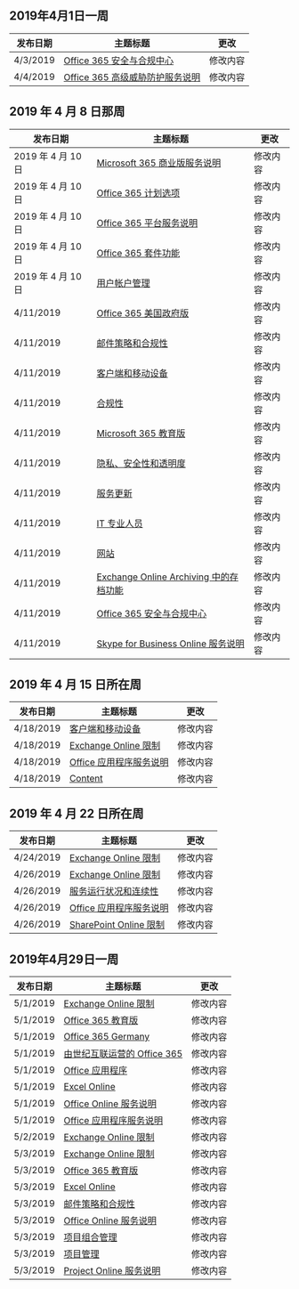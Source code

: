 <!-- This file is generated automatically each week. Changes made to this file will be overwritten.-->




## <a name="week-of-april-01-2019"></a>2019年4月1日一周


| 发布日期 |主题标题 | 更改 |
|------|------------|--------|
| 4/3/2019 | [Office 365 安全与合规中心](/Office365/ServiceDescriptions/office-365-platform-service-description/office-365-securitycompliance-center) | 修改内容 |
| 4/4/2019 | [Office 365 高级威胁防护服务说明](/Office365/ServiceDescriptions/office-365-advanced-threat-protection-service-description) | 修改内容 |


## <a name="week-of-april-08-2019"></a>2019 年 4 月 8 日那周


| 发布日期 |主题标题 | 更改 |
|------|------------|--------|
| 2019 年 4 月 10 日 | [Microsoft 365 商业版服务说明](/Office365/ServiceDescriptions/microsoft-365-business-service-description) | 修改内容 |
| 2019 年 4 月 10 日 | [Office 365 计划选项](/Office365/ServiceDescriptions/office-365-platform-service-description/office-365-plan-options) | 修改内容 |
| 2019 年 4 月 10 日 | [Office 365 平台服务说明](/Office365/ServiceDescriptions/office-365-platform-service-description/office-365-platform-service-description) | 修改内容 |
| 2019 年 4 月 10 日 | [Office 365 套件功能](/Office365/ServiceDescriptions/office-365-platform-service-description/office-365-suite-features) | 修改内容 |
| 2019 年 4 月 10 日 | [用户帐户管理](/Office365/ServiceDescriptions/office-365-platform-service-description/user-account-management) | 修改内容 |
| 4/11/2019 | [Office 365 美国政府版](/Office365/ServiceDescriptions/office-365-platform-service-description/office-365-us-government/office-365-us-government) | 修改内容 |
| 4/11/2019 | [邮件策略和合规性](/Office365/ServiceDescriptions/exchange-online-protection-service-description/messaging-policy-and-compliance-servicedesc) | 修改内容 |
| 4/11/2019 | [客户端和移动设备](/Office365/ServiceDescriptions/exchange-online-service-description/clients-and-mobile-devices) | 修改内容 |
| 4/11/2019 | [合规性](/Office365/ServiceDescriptions/office-365-platform-service-description/compliance-servicedesc) | 修改内容 |
| 4/11/2019 | [Microsoft 365 教育版](/Office365/ServiceDescriptions/office-365-platform-service-description/microsoft-365-education) | 修改内容 |
| 4/11/2019 | [隐私、安全性和透明度](/Office365/ServiceDescriptions/office-365-platform-service-description/privacy-security-and-transparency) | 修改内容 |
| 4/11/2019 | [服务更新](/Office365/ServiceDescriptions/office-365-platform-service-description/service-updates) | 修改内容 |
| 4/11/2019 | [IT 专业人员](/Office365/ServiceDescriptions/sharepoint-online-service-description/it-professional) | 修改内容 |
| 4/11/2019 | [网站](/Office365/ServiceDescriptions/sharepoint-online-service-description/sites-servicedesc) | 修改内容 |
| 4/11/2019 | [Exchange Online Archiving 中的存档功能](/Office365/ServiceDescriptions/exchange-online-archiving-service-description/archive-features) | 修改内容 |
| 4/11/2019 | [Office 365 安全与合规中心](/Office365/ServiceDescriptions/office-365-platform-service-description/office-365-securitycompliance-center) | 修改内容 |
| 4/11/2019 | [Skype for Business Online 服务说明](/Office365/ServiceDescriptions/skype-for-business-online-service-description/skype-for-business-online-service-description) | 修改内容 |


## <a name="week-of-april-15-2019"></a>2019 年 4 月 15 日所在周


| 发布日期 |主题标题 | 更改 |
|------|------------|--------|
| 4/18/2019 | [客户端和移动设备](/Office365/ServiceDescriptions/exchange-online-service-description/clients-and-mobile-devices) | 修改内容 |
| 4/18/2019 | [Exchange Online 限制](/Office365/ServiceDescriptions/exchange-online-service-description/exchange-online-limits) | 修改内容 |
| 4/18/2019 | [Office 应用程序服务说明](/Office365/ServiceDescriptions/office-applications-service-description/office-applications-service-description) | 修改内容 |
| 4/18/2019 | [Content](/Office365/ServiceDescriptions/sharepoint-online-service-description/content) | 修改内容 |


## <a name="week-of-april-22-2019"></a>2019 年 4 月 22 日所在周


| 发布日期 |主题标题 | 更改 |
|------|------------|--------|
| 4/24/2019 | [Exchange Online 限制](/Office365/ServiceDescriptions/exchange-online-service-description/exchange-online-limits) | 修改内容 |
| 4/26/2019 | [Exchange Online 限制](/Office365/ServiceDescriptions/exchange-online-service-description/exchange-online-limits) | 修改内容 |
| 4/26/2019 | [服务运行状况和连续性](/Office365/ServiceDescriptions/office-365-platform-service-description/service-health-and-continuity) | 修改内容 |
| 4/26/2019 | [Office 应用程序服务说明](/Office365/ServiceDescriptions/office-applications-service-description/office-applications-service-description) | 修改内容 |
| 4/26/2019 | [SharePoint Online 限制](/Office365/ServiceDescriptions/sharepoint-online-service-description/sharepoint-online-limits) | 修改内容 |


## <a name="week-of-april-29-2019"></a>2019年4月29日一周


| 发布日期 |主题标题 | 更改 |
|------|------------|--------|
| 5/1/2019 | [Exchange Online 限制](/Office365/ServiceDescriptions/exchange-online-service-description/exchange-online-limits) | 修改内容 |
| 5/1/2019 | [Office 365 教育版](/Office365/ServiceDescriptions/office-365-platform-service-description/office-365-education) | 修改内容 |
| 5/1/2019 | [Office 365 Germany](/Office365/ServiceDescriptions/office-365-platform-service-description/office-365-germany) | 修改内容 |
| 5/1/2019 | [由世纪互联运营的 Office 365](/Office365/ServiceDescriptions/office-365-platform-service-description/office-365-operated-by-21vianet) | 修改内容 |
| 5/1/2019 | [Office 应用程序](/Office365/ServiceDescriptions/office-applications-service-description/office-applications) | 修改内容 |
| 5/1/2019 | [Excel Online](/Office365/ServiceDescriptions/office-online-service-description/excel-online) | 修改内容 |
| 5/1/2019 | [Office Online 服务说明](/Office365/ServiceDescriptions/office-online-service-description/office-online-service-description) | 修改内容 |
| 5/1/2019 | [Office 应用程序服务说明](/Office365/ServiceDescriptions/office-applications-service-description/office-applications-service-description) | 修改内容 |
| 5/2/2019 | [Exchange Online 限制](/Office365/ServiceDescriptions/exchange-online-service-description/exchange-online-limits) | 修改内容 |
| 5/3/2019 | [Exchange Online 限制](/Office365/ServiceDescriptions/exchange-online-service-description/exchange-online-limits) | 修改内容 |
| 5/3/2019 | [Office 365 教育版](/Office365/ServiceDescriptions/office-365-platform-service-description/office-365-education) | 修改内容 |
| 5/3/2019 | [Excel Online](/Office365/ServiceDescriptions/office-online-service-description/excel-online) | 修改内容 |
| 5/3/2019 | [邮件策略和合规性](/Office365/ServiceDescriptions/exchange-online-service-description/message-policy-and-compliance) | 修改内容 |
| 5/3/2019 | [Office Online 服务说明](/Office365/ServiceDescriptions/office-online-service-description/office-online-service-description) | 修改内容 |
| 5/3/2019 | [项目组合管理](/Office365/ServiceDescriptions/project-online-service-description/portfolio-management) | 修改内容 |
| 5/3/2019 | [项目管理](/Office365/ServiceDescriptions/project-online-service-description/project-management) | 修改内容 |
| 5/3/2019 | [Project Online 服务说明](/Office365/ServiceDescriptions/project-online-service-description/project-online-service-description) | 修改内容 |
